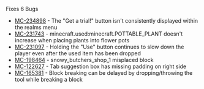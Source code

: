 Fixes 6 Bugs
- [MC-234898](https://bugs.mojang.com/browse/MC-234898) - The "Get a trial!" button isn't consistently displayed within the realms menu
- [MC-231743](https://bugs.mojang.com/browse/MC-231743) - minecraft.used:minecraft.POTTABLE_PLANT doesn't increase when placing plants into flower pots
- [MC-231097](https://bugs.mojang.com/browse/MC-231097) - Holding the "Use" button continues to slow down the player even after the used item has been dropped
- [MC-198464](https://bugs.mojang.com/browse/MC-198464) - snowy_butchers_shop_1 misplaced block
- [MC-122627](https://bugs.mojang.com/browse/MC-122627) - Tab suggestion box has missing padding on right side
- [MC-165381](https://bugs.mojang.com/browse/MC-165381) - Block breaking can be delayed by dropping/throwing the tool while breaking a block
